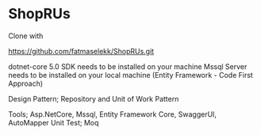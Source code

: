 # ShopRUs
Clone with

https://github.com/fatmaselekk/ShopRUs.git

dotnet-core 5.0 SDK needs to be installed on your machine
Mssql Server needs to be installed on your local machine (Entity Framework - Code First Approach)

Design Pattern;
  Repository and 
  Unit of Work Pattern
  
 Tools; Asp.NetCore, Mssql, Entity Framework Core, SwaggerUI, AutoMapper
 Unit Test; Moq
